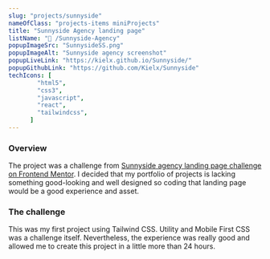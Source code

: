 ```yaml
---
slug: "projects/sunnyside"
nameOfClass: "projects-items miniProjects"
title: "Sunnyside Agency landing page"
listName: "🍒 /Sunnyside-Agency"
popupImageSrc: "SunnysideSS.png"
popupImageAlt: "Sunnyside agency screenshot"
popupLiveLink: "https://kielx.github.io/Sunnyside/"
popupGithubLink: "https://github.com/Kielx/Sunnyside"
techIcons: [
        "html5",
        "css3",
        "javascript",
        "react",
        "tailwindcss",
      ]
---
```


### Overview

The project was a challenge from [Sunnyside agency landing page challenge on Frontend Mentor](https://www.frontendmentor.io/challenges/sunnyside-agency-landing-page-7yVs3B6ef).
I decided that my portfolio of projects is lacking something good-looking and well designed so coding that landing page would be a good experience and asset. 

### The challenge

This was my first project using Tailwind CSS. Utility and Mobile First CSS was a challenge itself. Nevertheless, the experience was really good and allowed me to create this project in a little more than 24 hours.

